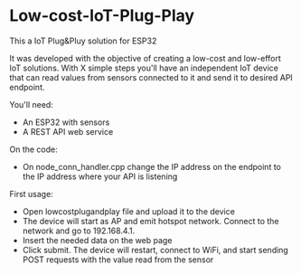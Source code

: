 # Low-cost-IoT-Plug-Play

This a IoT Plug&Pluy solution for ESP32

It was developed with the objective of creating a low-cost and low-effort IoT solutions.
With X simple steps  you'll have an independent IoT device that can read values from sensors connected to it and send it to desired API endpoint.

You'll need:

 - An ESP32 with sensors
 - A REST API web service
 
On the code:

 - On node_conn_handler.cpp change the IP address on the endpoint to the IP address where your API is listening

First usage:
  
  - Open lowcostplugandplay file and upload it to the device
  - The device will start as AP and emit hotspot network. Connect to the network and go to 192.168.4.1.
  - Insert the needed data on the web page
  - Click submit. The device will restart, connect to WiFi, and start sending POST requests with the value read from the sensor
  
